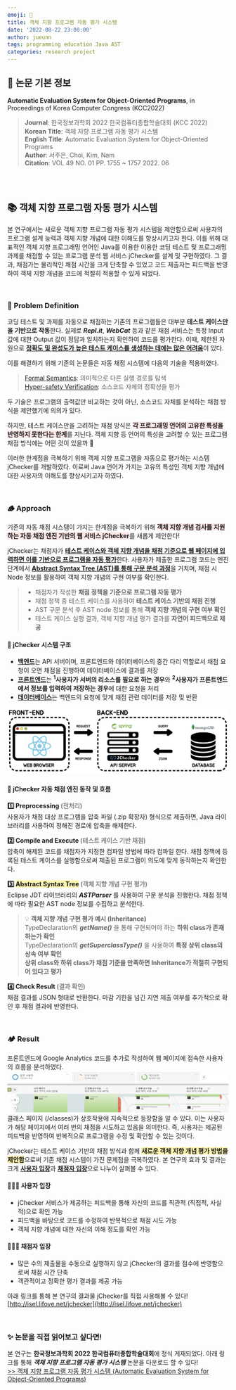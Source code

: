 ```yaml
---
emoji: 🧪
title: 객체 지향 프로그램 자동 평가 시스템
date: '2022-08-22 23:00:00'
author: jueunn
tags: programming education Java AST
categories: research project
---
```


## 📑 논문 기본 정보
**Automatic Evaluation System for Object-Oriented Programs**, in Proceedings of Korea Computer Congress (KCC2022)   
> **Journal**:  한국정보과학회 2022 한국컴퓨터종합학술대회 (KCC 2022)   
> **Korean Title**: 객체 지향 프로그램 자동 평가 시스템   
> **English Title**: Automatic Evaluation System for Object-Oriented Programs   
> **Author**: 서주은, Choi, Kim, Nam   
> **Citation**: VOL 49 NO. 01 PP. 1755 ~ 1757 2022. 06   

<br><br>

## 📚 객체 지향 프로그램 자동 평가 시스템
본 연구에서는 새로운 객체 지향 프로그램 자동 평가 시스템을 제안함으로써 사용자의 프로그램 설계 능력과 객체 지향 개념에 대한 이해도를 향상시키고자 한다. 이를 위해 대표적인 객체 지향 프로그래밍 언어인 Java를 이용한 이용한 코딩 테스트 및 프로그래밍 과제를 채점할 수 있는 프로그램 분석 웹 서비스 jChecker를 설계 및 구현하였다. 그 결과, 채점가는 물리적인 채점 시간을 크게 단축할 수 있었고 코드 제출자는 피드백을 반영하여 객체 지향 개념을 코드에 적절히 적용할 수 있게 되었다.

<br>

### 🌳 Problem Definition

코딩 테스트 및 과제를 자동으로 채점하는 기존의 프로그램들은 대부분 **테스트 케이스만을 기반으로 작동**한다. 실제로 **_Repl.it_**, **_WebCat_** 등과 같은 채점 서비스는 특정 Input 값에 대한 Output 값이 정답과 일치하는지 확인하여 코드를 평가한다. 이때, 제한된 자원으로 <U>**정확도 및 완성도가 높은 테스트 케이스를 생성하는 데에는 많은 어려움**</U>이 있다.   

이를 해결하기 위해 기존의 논문들은 자동 채점 시스템에 다음의 기술을 적용하였다.   
> [Formal Semantics](https://par.nsf.gov/servlets/purl/10087529): 의미적으로 다른 실행 경로를 탐색  
> [Hyper-safety Verification](https://kumarmadhukar.github.io/papers/nier-icse2020-hyper.pdf): 소스코드 자체의 정확성을 평가   

두 기술은 프로그램의 출력값만 비교하는 것이 아닌, 소스코드 자체를 분석하는 채점 방식을 제안했기에 의의가 있다.

하지만, 테스트 케이스만을 고려하는 채점 방식은 <span style='background-color: #FFE6E6'>**각 프로그래밍 언어의 고유한 특성을 반영하지 못한다는 한계**</span>를 지닌다. 객체 지향 등 언어의 특성을 고려할 수 있는 프로그램 채점 방식에는 어떤 것이 있을까 🤔

이러한 한계점을 극복하기 위해 객체 지향 프로그램을 자동으로 평가하는 시스템 jChecker를 개발하였다. 이로써 Java 언어가 가지는 고유의 특성인 객체 지향 개념에 대한 사용자의 이해도를 향상시키고자 하였다.

<br>

### 🪵 Approach

기존의 자동 채점 시스템이 가지는 한계점을 극복하기 위해 <span style='background-color: #FFE6E6'>**객체 지향 개념 검사를 지원하는 자동 채점 엔진 기반의 웹 서비스 jChecker**</span>를 새롭게 제안한다!

jChecker는 채점자가 <U>**테스트 케이스와 객체 지향 개념을 채점 기준으로 웹 페이지에 입력하면 이를 기반으로 프로그램을 자동 평가**</U>한다. 사용자가 제출한 프로그램 코드는 엔진 단계에서 <U>**Abstract Syntax Tree (AST)를 통해 구문 분석 과정**</U>을 거치며, 채점 시 Node 정보를 활용하여 객체 지향 개념의 구현 여부를 확인한다.

> - 채점자가 작성한 **채점 정책을 기준으로 프로그램 자동 평가**   
> - 채점 정책 중 테스트 케이스를 사용하여 **테스트 케이스 기반의 채점 진행**   
> - AST 구문 분석 후 AST node 정보를 통해 **객체 지향 개념의 구현 여부 확인**
> - 테스트 케이스 실행 결과, 객체 지향 개념 평가 결과를 **자연어 피드백으로 제공**

#### 🌿 jChecker 시스템 구조
* <U>**백엔드**</U>는 API 서버이며, 프론트엔드와 데이터베이스의 중간 다리 역할로서 채점 요청이 오면 채점을 진행하여 데이터베이스에 결과를 저장
* <U>**프론트엔드**</U>는 **<sup>1</sup>사용자가 서버의 리소스를 필요로 하는 경우**와 **<sup>2</sup>사용자가 프론트엔드에서 정보를 입력하여 저장하는 경우**에 대한 요청을 처리
* <U>**데이터베이스**</U>는 백엔드의 요청에 맞게 채점 관련 데이터를 저장 및 반환

![system-architecture.png](system-architecture.png)

#### 🌻 jChecker 자동 채점 엔진 동작 및 흐름  
**1️⃣ Preprocessing <span style="color: #808080">(전처리)</span>**   
사용자가 채점 대상 프로그램을 압축 파일 (.zip 확장자) 형식으로 제출하면, Java 라이브러리를 사용하여 정해진 경로에 압축을 해제한다.   

**2️⃣ Compile and Execute <span style="color: #808080">(테스트 케이스 기반 채점)</span>**   
압축이 해제된 코드를 채점자가 지정한 컴파일 방법에 따라 컴파일 한다. 채점 정책에 등록된 테스트 케이스를 실행함으로써 제출된 프로그램이 의도에 맞게 동작하는지 확인한다.   

**3️⃣ <span style='background-color: #fff5b1'>Abstract Syntax Tree</span> <span style="color: #808080">(객체 지향 개념 구현 평가)</span>**   
Eclipse JDT 라이브러리의 **_ASTParser_** 를 사용하여 구문 분석을 진행한다. 채점 정책에 따라 필요한 AST node 정보를 수집하고 분석한다.   
> 💡 **객체 지향 개념 구현 평가 예시 (Inheritance)**   
> TypeDeclaration의 **_getName()_** 을 통해 구현되어야 하는 **하위 class가 존재하는가 확인**   
> TypeDeclaration의 **_getSuperclassType()_** 을 사용하여 **특정 상위 class의 상속 여부 확인**   
> **상위 class와 하위 class가 채점 기준을 만족하면 Inheritance가 적절히 구현되어 있다고 평가**   

**4️⃣ Check Result <span style="color: #808080">(결과 확인)</span>**   
채점 결과를 JSON 형태로 반환한다. 마감 기한을 넘긴 지연 제출 여부를 추가적으로 확인 후 채점 결과에 반영한다.   

<br>

### 🏕 Result
프론트엔드에 Google Analytics 코드를 추가로 작성하여 웹 페이지에 접속한 사용자의 흐름을 분석하였다.   
![service-flow.png](service-flow.png)
클래스 페이지 (/classes)가 상호작용에 지속적으로 등장함을 알 수 있다. 이는 사용자가 해당 페이지에서 여러 번의 채점을 시도하고 있음을 의미한다. 즉, 사용자는 제공된 피드백을 반영하여 반복적으로 프로그램을 수정 및 확인할 수 있는 것이다.   

jChecker는 테스트 케이스 기반의 채점 방식과 함께 <span style='background-color: #fff5b1'>**새로운 객체 지향 개념 평가 방법을 제안함**</span>으로써 기존 채점 시스템이 가진 문제점을 극복하였다. 본 연구의 효과 및 결과는 크게 <U>**사용자 입장**</U>과 <U>**채점자 입장**</U>으로 나누어 살펴볼 수 있다.

#### 👩🏻‍💻 사용자 입장

- jChecker 서비스가 제공하는 피드백을 통해 자신의 코드를 직관적 (직접적, 사실적)으로 확인 가능
- 피드백을 바탕으로 코드를 수정하여 반복적으로 채점 시도 가능
- 객체 지향 개념에 대한 자신의 이해 정도를 확인 가능

#### 👩🏻‍🏫 채점자 입장

- 많은 수의 제출물을 수동으로 실행하지 않고 jChecker의 결과를 점수에 반영함으로써 채점 시간 단축
- 객관적이고 정확한 평가 결과를 제공 가능

아래 링크를 통해 본 연구의 결과물 jChecker를 직접 사용해볼 수 있다!
[http://isel.lifove.net/jchecker](http://isel.lifove.net/jchecker)

<br>

### ✨ 논문을 직접 읽어보고 싶다면!
본 연구는 **한국정보과학회 2022 한국컴퓨터종합학술대회**에 정식 게재되었다. 아래 링크를 통해 **_객체 지향 프로그램 자동 평가 시스템_** 논문을 다운로드 할 수 있다!   
[>> 객체 지향 프로그램 자동 평가 시스템 (Automatic Evaluation System for Object-Oriented Programs)](./KCC2022_Automatic_Evaluation_System_for_Object-Oriented_Programs.pdf)



```toc

```

